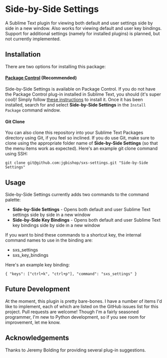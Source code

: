 # Side-by-Side Settings

A Sublime Text plugin for viewing both default and user settings side by side in
a new window. Also works for viewing default and user key bindings. Support for
additional settings (namely for installed plugins) is planned, but not currently
implemented.

## Installation
There are two options for installing this package:

#### [Package Control](https://sublime.wbond.net/) (Recommended)
Side-by-Side Settings is available on Package Control. If you do not have the
Package Control plug-in installed in Sublime Text, you should (it's super cool)!
Simply follow [these instructions](https://sublime.wbond.net/installation) to
install it. Once it has been installed, search for and select  **Side-by-Side
Settings** in the `Install Package` command window.

#### Git Clone
You can also clone this repository into your Sublime Text Packages directory
using Git, if you feel so inclined. If you do use Git, make sure to clone using
the appropriate folder name of **Side-by-Side Settings** (so that the menu items
work as expected). Here's an example git clone command using SSH:

`git clone git@github.com:jgbishop/sxs-settings.git "Side-by-Side Settings"`

## Usage

Side-by-Side Settings currently adds two commands to the command palette:

* **Side-by-Side Settings** - Opens both default and user Sublime Text settings side by side in a new window
* **Side-by-Side Key Bindings** - Opens both default and user Sublime Text key bindings side by side in a new window

If you want to bind these commands to a shortcut key, the internal command names
to use in the binding are:

* sxs_settings
* sxs_key_bindings

Here's an example key binding:

`{ "keys": ["ctrl+k", "ctrl+p"], "command": "sxs_settings" }`

## Future Development
At the moment, this plugin is pretty bare-bones. I have a number of items I'd
like to implement, each of which are listed on the GitHub issues list for this
project. Pull requests are welcome! Though I'm a fairly seasoned programmer, I'm
new to Python development, so if you see room for improvement, let me know.

## Acknowledgements
Thanks to Jeremy Bolding for providing several plug-in suggestions.
